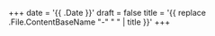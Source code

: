 +++
date = '{{ .Date }}'
draft = false
title = '{{ replace .File.ContentBaseName "-" " " | title }}'
+++

<!-- 
$ hugo new --kind engkor content/engkor/$(date +%Y-%m-%d-%a).md
$ hugo new --kind engkor content/engkor/title_you_want.md
-->